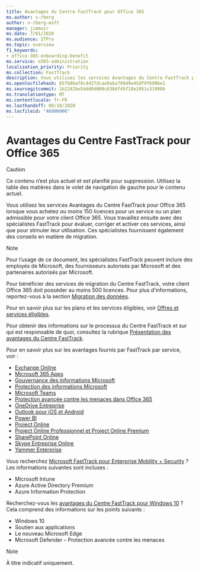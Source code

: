 ```yaml
---
title: Avantages du Centre FastTrack pour Office 365
ms.author: v-rberg
author: v-rberg-msft
manager: jimmuir
ms.date: 7/01/2020
ms.audience: ITPro
ms.topic: overview
f1_keywords:
- office-365-onboarding-benefit
ms.service: o365-administration
localization_priority: Priority
ms.collection: FastTrack
description: Vous utilisez les services Avantages du Centre FastTrack pour Office 365 lorsque vous achetez au moins 150 licences pour un service ou un plan admissible pour votre client Office 365. Vous travaillez ensuite avec des spécialistes FastTrack pour évaluer, corriger et activer ces services, ainsi que pour stimuler leur utilisation. Ces spécialistes fournissent également des conseils en matière de migration.
ms.openlocfilehash: 657b0baf6c4427dcae8aba70949e45df9f690be1
ms.sourcegitcommit: 1b2242be54dd0d000c6384f45f18e1951c31998b
ms.translationtype: MT
ms.contentlocale: fr-FR
ms.lasthandoff: 08/18/2020
ms.locfileid: "46800906"
---
```

# <a name="fasttrack-center-benefit-for-office-365"></a>Avantages du Centre FastTrack pour Office 365

> [!CAUTION]
> Ce contenu n’est plus actuel et est planifié pour suppression. Utilisez la table des matières dans le volet de navigation de gauche pour le contenu actuel.

Vous utilisez les services Avantages du Centre FastTrack pour Office 365 lorsque vous achetez *au moins* 150 licences pour un service ou un plan admissible pour votre client Office 365. Vous travaillez ensuite avec des spécialistes FastTrack pour évaluer, corriger et activer ces services, ainsi que pour stimuler leur utilisation. Ces spécialistes fournissent également des conseils en matière de migration. 
  
> [!NOTE]
> Pour l’usage de ce document, les spécialistes FastTrack peuvent inclure des employés de Microsoft, des fournisseurs autorisés par Microsoft et des partenaires autorisés par Microsoft. 
  
Pour bénéficier des services de migration du Centre FastTrack, votre client Office 365 doit posséder au moins 500 licences. Pour plus d’informations, reportez-vous à la section [Migration des données](O365-data-migration.md).
  
Pour en savoir plus sur les plans et les services éligibles, voir [Offres et services éligibles](M365-eligible-services-and-plans.md).
  
Pour obtenir des informations sur le processus du Centre FastTrack et sur qui est responsable de quoi, consultez la rubrique [Présentation des avantages du Centre FastTrack](O365-fasttrack-benefit-overview.md).

Pour en savoir plus sur les avantages fournis par FastTrack par service, voir :

- [Exchange Online](O365-fasttrack-responsibilities.md#exchange-online)
- [Microsoft 365 Apps](O365-fasttrack-responsibilities.md#microsoft-365-apps)
- [Gouvernance des informations Microsoft](O365-fasttrack-responsibilities.md#microsoft-information-governance)
- [Protection des informations Microsoft](O365-fasttrack-responsibilities.md#microsoft-information-protection)
- [Microsoft Teams](O365-fasttrack-responsibilities.md#microsoft-teams)
- [Protection avancée contre les menaces dans Office 365](O365-fasttrack-responsibilities.md#office-365-advanced-threat-protection)
- [OneDrive Entreprise](O365-fasttrack-responsibilities.md#onedrive-for-business)
- [Outlook pour iOS et Android](O365-fasttrack-responsibilities.md#outlook-for-ios-and-android)
- [Power BI](O365-fasttrack-responsibilities.md#power-bi)
- [Project Online](O365-fasttrack-responsibilities.md#project-online)
- [Project Online Professionnel et Project Online Premium](O365-fasttrack-responsibilities.md#project-online-professional-and-project-online-premium)
- [SharePoint Online](O365-fasttrack-responsibilities.md#sharepoint-online)
- [Skype Entreprise Online](O365-fasttrack-responsibilities.md#skype-for-business-online)
- [Yammer Enterprise](O365-fasttrack-responsibilities.md#yammer-enterprise)
  
Vous recherchez [Microsoft FastTrack pour Enterprise Mobility + Security](EMS-fasttrack-benefit-for-EMS.md) ? Les informations suivantes sont incluses :
  
- Microsoft Intune
- Azure Active Directory Premium 
- Azure Information Protection

Recherchez-vous les [avantages du Centre FastTrack pour Windows 10](Win-10-fasttrack-benefit-for-Windows-10.md) ? Cela comprend des informations sur les points suivants :

- Windows 10
- Soutien aux applications
- Le nouveau Microsoft Edge
- Microsoft Defender – Protection avancée contre les menaces
    
> [!NOTE]
> À titre indicatif uniquement. 

